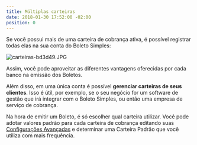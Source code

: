 ```yaml
---
title: Múltiplas carteiras
date: 2018-01-30 17:52:00 -02:00
position: 0
---
```


Se você possui mais de uma carteira de cobrança ativa, é possível registrar todas elas na sua conta do Boleto Simples:

![carteiras-bd3d49.JPG](/uploads/carteiras-bd3d49.JPG)

Assim, você pode aproveitar as diferentes vantagens oferecidas por cada banco na emissão dos Boletos.

Além disso, em uma única conta é possível **gerenciar carteiras de seus clientes**. Isso é útil, por exemplo, se o seu negócio for um software de gestão que irá integrar com o Boleto Simples, ou então uma empresa de serviço de cobrança.

Na hora de emitir um Boleto, é só escolher qual carteira utilizar. Você pode adotar valores padrão para cada carteira de cobrança editando suas [Configurações Avançadas](https://features.boletosimples.com.br/configuracoe-avancadas/) e determinar uma Carteira Padrão que você utiliza com mais frequência.
